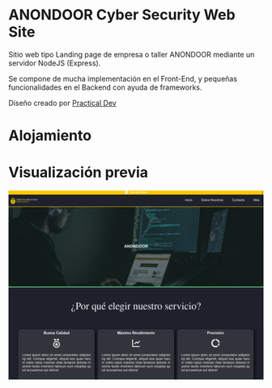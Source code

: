 # ANONDOOR Cyber Security Web Site

Sitio web tipo Landing page de empresa o taller ANONDOOR mediante un servidor NodeJS (Express).

Se compone de mucha implementación en el Front-End, y pequeñas funcionalidades en el Backend
con ayuda de frameworks.

Diseño creado por [Practical Dev](https://github.com/practicaldev101/)

# Alojamiento







# Visualización previa


![alt text](https://github.com/practicaldev101/anondoor-nodejs-webpage/blob/master/docs/Laptop.png)
